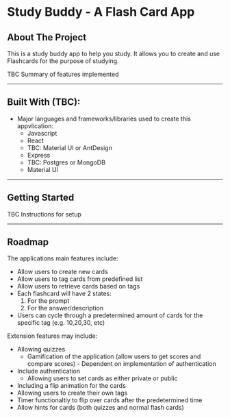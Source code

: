 # Study Buddy - A Flash Card App

## About The Project
This is a study buddy app to help you study. It allows you to create and use Flashcards for the purpose of studying.

TBC Summary of features implemented

---

## Built With (TBC):
* Major languages and frameworks/libraries used to create this appvlication:
  * Javascript
  * React
  * TBC: Material UI or AntDesign
  * Express
  * TBC: Postgres or MongoDB
  * Material UI

---

## Getting Started
TBC Instructions for setup

---

## Roadmap
The applications main features include:
* Allow users to create new cards
* Allow users to tag cards from predefined list
* Allow users to retrieve cards based on tags
* Each flashcard will have 2 states:
  1. For the prompt
  2. For the answer/description
* Users can cycle through a predetermined amount of cards for the specific tag (e.g. 10,20,30, etc)

Extension features may include:
* Allowing quizzes
  * Gamification of the application (allow users to get scores and compare scores) - Dependent on implementation of authentication
* Include authentication
  * Allowing users to set cards as either private or public
* Including a flip animation for the cards
* Allowing users to create their own tags
* Timer functionaltiy to flip over cards after the predetermined time
* Allow hints for cards (both quizzes and normal flash cards)
